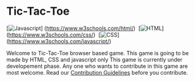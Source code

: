 # Tic-Tac-Toe
[![Javascript](https://img.shields.io/static/v1.svg?label=Javascript&message=Welcome&color=0059b3&style=flat-square)]
(https://www.w3schools.com/html/)&nbsp;
[![HTML](https://img.shields.io/static/v1.svg?label=HTML&message=Welcome&color=f98750&style=flat-square)]
(https://www.w3schools.com/css/)&nbsp;
[![CSS](https://img.shields.io/static/v1.svg?label=CSS&message=Welcome&color=559df5&style=flat-square)]
(https://www.w3schools.com/javascript/)&nbsp;

Welcome to Tic-Tac-Toe browser based game.
This game is going to be made by HTML, CSS and javascript only
This game is currently under developement phase.
Any one who wants to contribute in this game are most welcome.
Read our [Contribution Guidelines](CONTRIBUTING.md) before you contribute.
